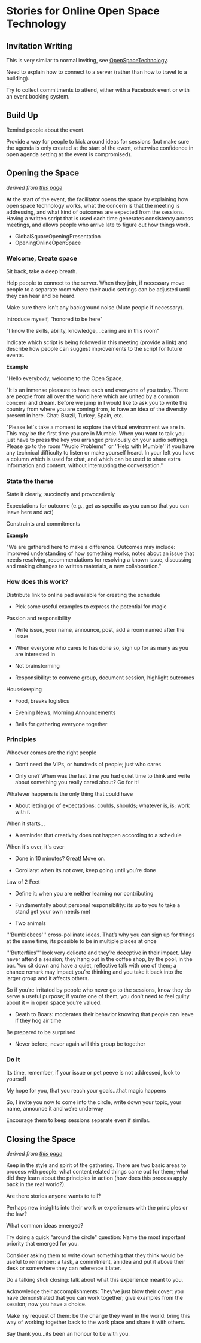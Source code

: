 # Stories for Online Open Space Technology

## Invitation Writing

This is very similar to normal inviting, see 
[OpenSpaceTechnology](https://projects.appropriatesoftware.org/assembly/trac/wiki/OpenSpaceTechnology#InvitationWriting).

Need to explain how to connect to a server (rather than how to travel to a building).

Try to collect commitments to attend, either with a Facebook event or with an event booking system.

## Build Up

Remind people about the event.

Provide a way for people to kick around ideas for sessions (but make sure the agenda is only created at the start of the event, otherwise confidence in open agenda setting at the event is compromised).

## Opening the Space

*derived from [this page](http://www.openspaceworld.org/tmnfiles/describe.htm)*

At the start of the event, the facilitator opens the space by explaining how open space technology works, what the concern is that the meeting is addressing, and what kind of outcomes are expected from the sessions. Having a written script that is used each time generates consistency across meetings, and allows people who arrive late to figure out how things work.

* GlobalSquareOpeningPresentation
* OpeningOnlineOpenSpace


### Welcome, Create space

Sit back, take a deep breath.

Help people to connect to the server. When they join, if necessary move people to a separate room where their audio settings can be adjusted until they can hear and be heard.

Make sure there isn't any background noise (Mute people if necessary).

Introduce myself, "honored to be here" 

"I know the skills, ability, knowledge,...caring are in this room"

Indicate which script is being followed in this meeting (provide a link) and describe how people can suggest improvements to the script for future events.

**Example**

"Hello everybody, welcome to the Open Space.

"It is an inmense pleasure to have each and everyone of you today. There are people from all over the world here which are united by a common concern and dream. Before we jump in I would like to ask you to write the country from where you are coming from, to have an idea of the diversity present in here. Chat: Brazil, Turkey, Spain, etc.

"Please let´s take a moment to explore the virtual environment we are in. This may be the first time you are in Mumble. When you want to talk you just have to press the key you arranged previously on your audio settings. Please go to the room ''Audio Problems'' or ''Help with Mumble'' if you have any technical difficulty to listen or make yourself heard. In your left you have a column which is used for chat, and which can be used to share extra information and content, without interrupting the conversation."

### State the theme

State it clearly, succinctly and provocatively

Expectations for outcome (e.g., get as specific as you can so that you can leave here and act)

Constraints and commitments

**Example**

"We are gathered here to make a difference. Outcomes may include: improved understanding of how something works, notes about an issue that needs resolving, recommendations for resolving a known issue, discussing and making changes to written materials, a new collaboration."

### How does this work?

Distribute link to online pad available for creating the schedule

  * Pick some useful examples to express the potential for magic

Passion and responsibility

  * Write issue, your name, announce, post, add a room named after the issue

  * When everyone who cares to has done so, sign up for as many as you are interested in

  * Not brainstorming

  * Responsibility: to convene group, document session, highlight outcomes

Housekeeping

 * Food, breaks logistics

 * Evening News, Morning Announcements

 * Bells for gathering everyone together

### Principles

Whoever comes are the right people

 * Don’t need the VIPs, or hundreds of people; just who cares

 * Only one? When was the last time you had quiet time to think and write about something you really cared about? Go for it!

Whatever happens is the only thing that could have

 * About letting go of expectations: coulds, shoulds; whatever is, is; work with it

When it starts...

 * A reminder that creativity does not happen according to a schedule

When it's over, it's over

 * Done in 10 minutes? Great! Move on.

 * Corollary: when its not over, keep going until you’re done

Law of 2 Feet

 * Define it: when you are neither learning nor contributing

 * Fundamentally about personal responsibility: its up to you to take a stand get your own needs met

 * Two animals

  '''Bumblebees''' cross-pollinate ideas. That’s why you can sign up for things at the same time; its possible to be in multiple places at once

  '''Butterflies''' look very delicate and they’re deceptive in their impact. May never attend a session; they hang out in the coffee shop, by the pool, in the bar. You sit down and have a quiet, reflective talk with one of them; a chance remark may impact you’re thinking and you take it back into the larger group and it affects others.
  
  So if you’re irritated by people who never go to the sessions, know they do serve a useful purpose; if you’re one of them, you don’t need to feel guilty about it – in open space you’re valued.

 * Death to Boars: moderates their behavior knowing that people can leave if they hog air time

Be prepared to be surprised

 * Never before, never again will this group be together

### Do It

Its time, remember, if your issue or pet peeve is not addressed, look to yourself

My hope for you, that you reach your goals...that magic happens

So, I invite you now to come into the circle, write down your topic, your name, announce it and we’re underway

Encourage them to keep sessions separate even if similar.

## Closing the Space

*derived from [this page](http://www.openspaceworld.org/tmnfiles/describe.htm)*

Keep in the style and spirit of the gathering. There are two basic areas to process with people: what content related things came out for them; what did they learn about the principles in action (how does this process apply back in the real world?).

Are there stories anyone wants to tell?

Perhaps new insights into their work or experiences with the principles or the law?

What common ideas emerged?

Try doing a quick "around the circle" question: Name the most important priority that emerged for you.

Consider asking them to write down something that they think would be useful to remember: a task, a commitment, an idea and put it above their desk or somewhere they can reference it later.

Do a talking stick closing: talk about what this experience meant to you.

Acknowledge their accomplishments: They’ve just blow their cover: you have demonstrated that you can work together; give examples from the session; now you have a choice.

Make my request of them: be the change they want in the world: bring this way of working together back to the work place and share it with others.

Say thank you...its been an honour to be with you.
